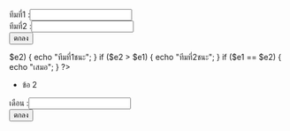 <!DOCTYPE html>
<html lang="en">
<head>
<meta charset="UTF-8">
<meta name="viewport" content="width=device-width, initial-scale=1.0">
<title>Documents</title>
</head>
<body>
<form method="get">
ทีมที่1 :<input type="text" name="e1"></br>
ทีมที่2 :<input type="text" name="e2"></br>
<input type="submit" value="ตกลง">
</form>
<?php
$e1 = $_GET['e1'];
$e2 = $_GET['e2'];
if ($e1 > $e2) {
echo "ทีมที่1ชนะ";
}
if ($e2 > $e1) {
echo "ทีมที่2ชนะ";
}
if ($e1 == $e2) {
echo "เสมอ";
}
?>
</body>
</html>

- ข้อ 2

<!DOCTYPE html>
<html lang="en">
<head>
<meta charset="UTF-8">
<meta name="viewport" content="width=device-width, initial-scale=1.0">
<title>Documents</title>
</head>
<body>
<form method="GET">
เดือน :<input type="text" name="mt"></br>
<input type="submit" value="ตกลง">
</form>
<?php
$mt = $_GET['mt'];
switch ($mt) {
case ("มกราคม"):case ("มีนาคม"):case ("พฤษภาคม"):case ("กรกฎาคม"):case ("สิงหาคม"):case ("ตุลาคม"):case ("ธันวาคม"):
echo "เดือน $mt มี 31 วัน";
break;
case ("เมษายน"):case ("มิถุนายน"):case ("กันยายน"):case ("พฤศจิกายน"):
echo "เดือน $mt มี 30 วัน";
break;
default:
echo "ไม่พบเดือน";
}
?>
</body>
</html>
